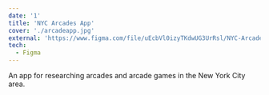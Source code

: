 ```yaml
---
date: '1'
title: 'NYC Arcades App'
cover: './arcadeapp.jpg'
external: 'https://www.figma.com/file/uEcbVl0izyTKdwUG3UrRsl/NYC-Arcades?node-id=71%3A5&t=EDtcflB1C2KgMJXP-3'
tech:
  - Figma
---
```


An app for researching arcades and arcade games in the New York City area.
